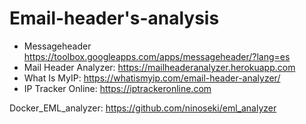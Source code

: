 # Email-header's-analysis

* Messageheader https://toolbox.googleapps.com/apps/messageheader/?lang=es
* Mail Header Analyzer: https://mailheaderanalyzer.herokuapp.com
* What Is MyIP: https://whatismyip.com/email-header-analyzer/
* IP Tracker Online: https://iptrackeronline.com

Docker_EML_analyzer: https://github.com/ninoseki/eml_analyzer
